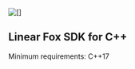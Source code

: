 ![[]](https://shields.io/badge/-UnderDevelopment-yellow)

## Linear Fox SDK for C++
Minimum requirements: C++17